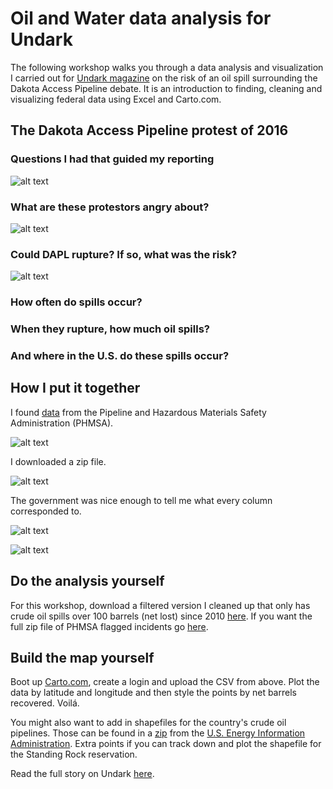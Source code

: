 # Oil and Water data analysis for Undark

The following workshop walks you through a data analysis and visualization I carried out for [Undark magazine](https://undark.org/article/oil-pipeline-safety-dakota-access-standing-rock/) on the risk of an oil spill surrounding the Dakota Access Pipeline debate. It is an introduction to finding, cleaning and visualizing federal data using Excel and Carto.com. 

## The Dakota Access Pipeline protest of 2016

### Questions I had that guided my reporting

![alt text](http://aleszu.com/workshops/oilwater1.png)

### What are these protestors angry about?

![alt text](http://aleszu.com/workshops/oilwater2.png)

### Could DAPL rupture? If so, what was the risk?

![alt text](http://aleszu.com/workshops/oilwater4.png)

### How often do spills occur?

### When they rupture, how much oil spills?

### And where in the U.S. do these spills occur?

## How I put it together

I found [data](https://www.phmsa.dot.gov/pipeline/library/data-stats/flagged-data-files) from the Pipeline and Hazardous Materials Safety Administration (PHMSA).

![alt text](http://aleszu.com/workshops/oilwater5.png)

I downloaded a zip file.

![alt text](http://aleszu.com/workshops/oilwater6.png)

The government was nice enough to tell me what every column corresponded to.

![alt text](http://aleszu.com/workshops/oilwater7.png)

![alt text](http://aleszu.com/workshops/oilwater8.png)

## Do the analysis yourself

For this workshop, download a filtered version I cleaned up that only has crude oil spills over 100 barrels (net lost) since 2010 [here](https://drive.google.com/file/d/0B56vzj8m6JInRWZGM0tyQk94VTA/view?usp=sharing). If you want the full zip file of PHMSA flagged incidents go [here](https://www.phmsa.dot.gov/pipeline/library/data-stats/flagged-data-files).

## Build the map yourself

Boot up [Carto.com](http://Carto.com), create a login and upload the CSV from above. Plot the data by latitude and longitude and then style the points by net barrels recovered. Voilá.

You might also want to add in shapefiles for the country's crude oil pipelines. Those can be found in a [zip](https://www.eia.gov/maps/map_data/BorderCrossing_Liquids_EIA.zip) from the [U.S. Energy Information Administration](https://www.eia.gov/maps/layer_info-m.php). Extra points if you can track down and plot the shapefile for the Standing Rock reservation.

Read the full story on Undark [here](https://undark.org/article/oil-pipeline-safety-dakota-access-standing-rock/).



